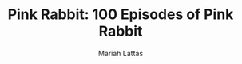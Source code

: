 ---
# ------------------Episode Settings-----------------------
title: "Pink Rabbit: 100 Episodes of Pink Rabbit"
air-time: "6:30 PM"
air-day: "Thursday"
link: "http://radioadelaide.org.au/program/pink-rabbit/2019-11-07"
package-link: ""
description: "Pink Rabbit turns 100. We look back and speak to co-founder Georgia Roberts."
# Optional
download: false
download-link: ""
package-download: false
package-download-link: ""

# ------------------Pocast Settings-----------------------
apple: "https://podcasts.apple.com/us/podcast/pink-rabbit/id1449207585"
spotify: ""
subscribe: "https://omny.fm/shows/pink-rabbit"

socials: true
website: ""
instagram: "ThePinkRabbitRadio"
twitter: "PinkRabbitRadio"
facebook: "PinkRabbitRadio"

# ------------------Show Settings-----------------------
show: "Pink Rabbit"
stations: ["Radio Adelaide 101.5", "JOY 94.9 in Melbourne"]
stations-links: ["http://radioadelaide.org.au/program/pink-rabbit/", "https://joy.org.au/pinkrabbit/"]

# ------------------Post Settings-----------------------
author: Mariah Lattas
category: radio
tags: radio pink-rabbit-radio
layout: post
type: radio
---